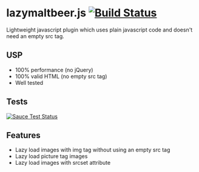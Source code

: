 # lazymaltbeer.js [![Build Status](https://travis-ci.org/fhopeman/lazymaltbeer.svg?branch=master)](https://travis-ci.org/fhopeman/lazymaltbeer)
Lightweight javascript plugin which uses plain javascript code and doesn't need an empty src tag.

## USP
- 100% performance (no jQuery)
- 100% valid HTML (no empty src tag)
- Well tested

## Tests
[![Sauce Test Status](https://saucelabs.com/browser-matrix/fhopeman.svg)](https://saucelabs.com/u/fhopeman)

## Features
- Lazy load images with img tag without using an empty src tag
- Lazy load picture tag images
- Lazy load images with srcset attribute
